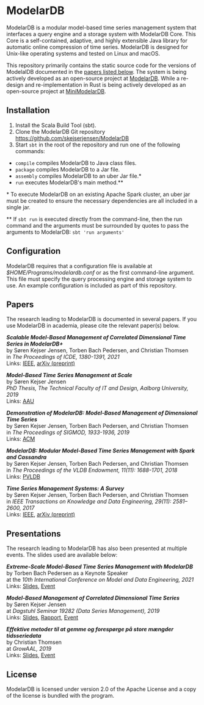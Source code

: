 # ModelarDB
ModelarDB is a modular model-based time series management system that
interfaces a query engine and a storage system with ModelarDB Core. This Core
is a self-contained, adaptive, and highly extensible Java library for automatic
online compression of time series. ModelarDB is designed for Unix-like
operating systems and tested on Linux and macOS.

This repository primarily contains the static source code for the versions of
ModelalDB documented in the [papers listed
below](https://github.com/skejserjensen/ModelarDB#papers). The system is being
actively developed as an open-source project at
[ModelarDB](https://github.com/ModelarData/ModelarDB). While a re-design and
re-implementation in Rust is being actively developed as an open-source project
at [MiniModelarDB](https://github.com/ModelarData/MiniModelarDB).

## Installation
1. Install the Scala Build Tool (sbt).
2. Clone the ModelarDB Git repository https://github.com/skejserjensen/ModelarDB
3. Start ``sbt`` in the root of the repository and run one of the following commands:

- ``compile`` compiles ModelarDB to Java class files.
- ``package`` compiles ModelarDB to a Jar file.
- ``assembly`` compiles ModelarDB to an uber Jar file.*
- ``run`` executes ModelarDB's main method.**

\* To execute ModelarDB on an existing Apache Spark cluster, an uber jar must be
created to ensure the necessary dependencies are all included in a single jar.

\*\* If ``sbt run`` is executed directly from the command-line, then the run
command and the arguments must be surrounded by quotes to pass the arguments to
ModelarDB: ``sbt 'run arguments'``

## Configuration
ModelarDB requires that a configuration file is available at
*$HOME/Programs/modelardb.conf* or as the first command-line argument. This file
must specify the query processing engine and storage system to use. An example
configuration is included as part of this repository.

## Papers
The research leading to ModelarDB is documented in several papers. If you use
ModelarDB in academia, please cite the relevant paper(s) below.

***Scalable Model-Based Management of Correlated Dimensional Time Series in ModelarDB+***\
by Søren Kejser Jensen, Torben Bach Pedersen, and Christian Thomsen\
in *The Proceedings of ICDE, 1380-1391, 2021*\
Links: [IEEE](https://ieeexplore.ieee.org/document/9458830), [arXiv (preprint)](https://arxiv.org/abs/1903.10269)

***Model-Based Time Series Management at Scale***\
by Søren Kejser Jensen\
*PhD Thesis, The Technical Faculty of IT and Design, Aalborg University, 2019*\
Links: [AAU](https://vbn.aau.dk/en/publications/model-based-time-series-management-at-scale)

***Demonstration of ModelarDB: Model-Based Management of Dimensional Time Series***\
by Søren Kejser Jensen, Torben Bach Pedersen, and Christian Thomsen\
in *The Proceedings of SIGMOD, 1933-1936, 2019*\
Links: [ACM](https://dl.acm.org/doi/10.1145/3299869.3320216)

***ModelarDB: Modular Model-Based Time Series Management with Spark and Cassandra***\
by Søren Kejser Jensen, Torben Bach Pedersen, and Christian Thomsen\
in *The Proceedings of the VLDB Endowment, 11(11): 1688-1701, 2018*\
Links: [PVLDB](http://www.vldb.org/pvldb/vol11/p1688-jensen.pdf)

***Time Series Management Systems: A Survey***\
by Søren Kejser Jensen, Torben Bach Pedersen, and Christian Thomsen\
in *IEEE Transactions on Knowledge and Data Engineering, 29(11): 2581–2600, 2017*\
Links: [IEEE](https://ieeexplore.ieee.org/document/8012550/), [arXiv (preprint)](https://arxiv.org/abs/1710.01077)

## Presentations
The research leading to ModelarDB has also been presented at multiple events.
The slides used are available below:

***Extreme-Scale Model-Based Time Series Management with ModelarDB***\
by Torben Bach Pedersen as a Keynote Speaker\
at the *10th International Conference on Model and Data Engineering, 2021*\
Links: [Slides](slides/2021-06-21_MEDI-Keynote.pdf), [Event](https://cs.ttu.ee/events/medi2021/?page=keynotes)

***Model-Based Management of Correlated Dimensional Time Series***\
by Søren Kejser Jensen\
at *Dagstuhl Seminar 19282 (Data Series Management), 2019*\
Links: [Slides](slides/2019-07-08_Dagstuhl-Seminar-19282.pdf), [Rapport](https://drops.dagstuhl.de/opus/volltexte/2019/11634/), [Event](https://www.dagstuhl.de/en/program/calendar/semhp/?semnr=19282)

***Effektive metoder til at gemme og forespørge på store mængder tidsseriedata***\
by Christian Thomsen\
at *GrowAAL, 2019*\
Links: [Slides](slides/2019-05-07_GrowAAL.pdf), [Event](https://infinit.dk/big-data/anvend-data-til-at-sikre-din-investering/)

## License
ModelarDB is licensed under version 2.0 of the Apache License and a copy of the
license is bundled with the program.
